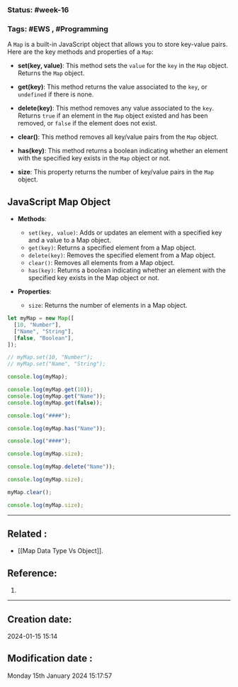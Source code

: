 
### Status: #week-16

### Tags: #EWS  , #Programming 


A `Map` is a built-in JavaScript object that allows you to store key-value pairs. Here are the key methods and properties of a `Map`:

- **set(key, value)**: This method sets the `value` for the `key` in the `Map` object. Returns the `Map` object.
    
- **get(key)**: This method returns the value associated to the `key`, or `undefined` if there is none.
    
- **delete(key)**: This method removes any value associated to the `key`. Returns `true` if an element in the `Map` object existed and has been removed, or `false` if the element does not exist.
    
- **clear()**: This method removes all key/value pairs from the `Map` object.
    
- **has(key)**: This method returns a boolean indicating whether an element with the specified key exists in the `Map` object or not.
    
- **size**: This property returns the number of key/value pairs in the `Map` object.
    


## JavaScript Map Object

- **Methods**:
  - `set(key, value)`: Adds or updates an element with a specified key and a value to a Map object.
  - `get(key)`: Returns a specified element from a Map object.
  - `delete(key)`: Removes the specified element from a Map object.
  - `clear()`: Removes all elements from a Map object.
  - `has(key)`: Returns a boolean indicating whether an element with the specified key exists in the Map object or not.

- **Properties**:
  - `size`: Returns the number of elements in a Map object.

```javascript
let myMap = new Map([
  [10, "Number"],
  ["Name", "String"],
  [false, "Boolean"],
]);

// myMap.set(10, "Number");
// myMap.set("Name", "String");

console.log(myMap);

console.log(myMap.get(10));
console.log(myMap.get("Name"));
console.log(myMap.get(false));

console.log("####");

console.log(myMap.has("Name"));

console.log("####");

console.log(myMap.size);

console.log(myMap.delete("Name"));

console.log(myMap.size);

myMap.clear();

console.log(myMap.size);
```


______________________________________________________________________


## Related : 

- [[Map Data Type Vs Object]].

## Reference: 

1.  


---

  ## Creation date: 
  
  2024-01-15 15:14 
  
  
   ## Modification date :
   
   Monday 15th January 2024 15:17:57
